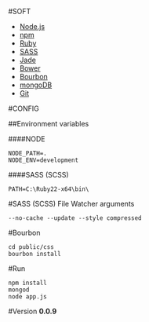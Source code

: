 #SOFT

* [Node.js](http://nodejs.org/)
* [npm](https://www.npmjs.com/)
* [Ruby](http://rubyinstaller.org/)
* [SASS](http://sass-lang.com/)
* [Jade](http://jade-lang.com/)
* [Bower](http://bower.io/)
* [Bourbon](http://bourbon.io/)
* [mongoDB](https://www.mongodb.org/)
* [Git](https://git-scm.com/)

#CONFIG

##Environment variables

####NODE
```
NODE_PATH=.
NODE_ENV=development
```
####SASS (SCSS)
```
PATH=C:\Ruby22-x64\bin\
```

#SASS (SCSS)
File Watcher arguments
```
--no-cache --update --style compressed
```

#Bourbon
```
cd public/css
bourbon install
```

#Run

```
npm install
mongod
node app.js
```

#Version
**0.0.9**